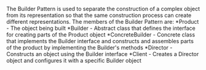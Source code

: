 The Builder Pattern is used to separate the construction of a complex object from its representation so that the same construction process can create different representations.
The members of the Builder Pattern are:
*Product - The object being built
*Builder - Abstract class that defines the interface for creating parts of the Product object
*ConcreteBuilder - Concrete class that implements the Builder interface and constructs and assembles parts of the product by implementing the Builder's methods
*Director - Constructs an object using the Builder interface
*Client - Creates a Director object and configures it with a specific Builder object
